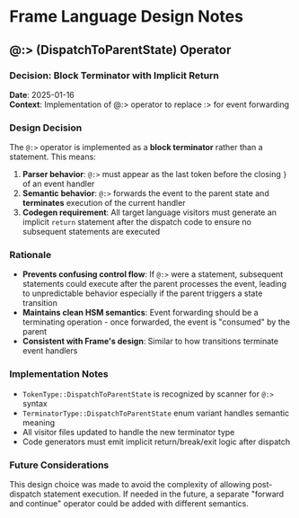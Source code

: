 # Frame Language Design Notes

## @:> (DispatchToParentState) Operator

### Decision: Block Terminator with Implicit Return

**Date**: 2025-01-16  
**Context**: Implementation of @:> operator to replace :> for event forwarding

### Design Decision

The `@:>` operator is implemented as a **block terminator** rather than a statement. This means:

1. **Parser behavior**: `@:>` must appear as the last token before the closing `}` of an event handler
2. **Semantic behavior**: `@:>` forwards the event to the parent state and **terminates** execution of the current handler
3. **Codegen requirement**: All target language visitors must generate an implicit `return` statement after the dispatch code to ensure no subsequent statements are executed

### Rationale

- **Prevents confusing control flow**: If `@:>` were a statement, subsequent statements could execute after the parent processes the event, leading to unpredictable behavior especially if the parent triggers a state transition
- **Maintains clean HSM semantics**: Event forwarding should be a terminating operation - once forwarded, the event is "consumed" by the parent
- **Consistent with Frame's design**: Similar to how transitions terminate event handlers

### Implementation Notes

- `TokenType::DispatchToParentState` is recognized by scanner for `@:>` syntax
- `TerminatorType::DispatchToParentState` enum variant handles semantic meaning
- All visitor files updated to handle the new terminator type
- Code generators must emit implicit return/break/exit logic after dispatch

### Future Considerations

This design choice was made to avoid the complexity of allowing post-dispatch statement execution. If needed in the future, a separate "forward and continue" operator could be added with different semantics.